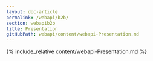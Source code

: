 ```yaml
---
layout: doc-article
permalink: /webapi/b2b/
section: webapib2b
title: Presentation
gitHubPath: webapi/content/webapi-Presentation.md
---
```

{% include_relative content/webapi-Presentation.md %}